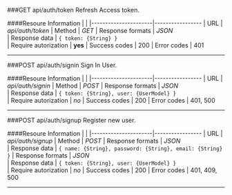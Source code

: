 ###GET api/auth/token
Refresh Access token.

####Resoure Information
|                      |
|----------------------|-----------------
| URL                  | *api/auth/token*
| Method               | *GET*
| Response formats     | *JSON*                 
| Response data        | `{ token: {String} }`  
| Require autorization | **yes**
| Success codes        | 200
| Error codes          | 401

***

###POST api/auth/signin
Sign In User.

####Resoure Information
|                      |
|----------------------|-----------------
| URL                  | *api/auth/signin*
| Method               | *POST*
| Response formats     | *JSON*                 
| Response data        | `{ token: {String}, user: {UserModel} }`  
| Require autorization | *no*
| Success codes        | 200
| Error codes          | 401, 500

***

###POST api/auth/signup
Register new user.

####Resoure Information
|                      |
|----------------------|-----------------
| URL                  | *api/auth/signup*
| Method               | *POST*
| Response formats     | *JSON*                 
| Response data        | `{ name: {String}, password: {String}, email: {String} }` 
| Response formats     | *JSON*                 
| Response data        | `{ token: {String}, user: {UserModel} }`  
| Require autorization | *no*
| Success codes        | 200
| Error codes          | 401, 409, 500

***
